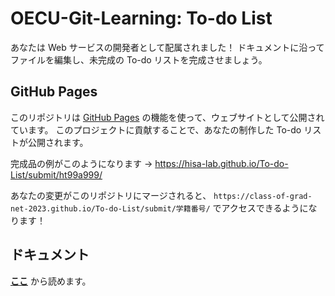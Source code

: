 # OECU-Git-Learning: To-do List

あなたは Web サービスの開発者として配属されました！
ドキュメントに沿ってファイルを編集し、未完成の To-do リストを完成させましょう。

## GitHub Pages

このリポジトリは
[GitHub Pages](https://docs.github.com/ja/pages)
の機能を使って、ウェブサイトとして公開されています。
このプロジェクトに貢献することで、あなたの制作した To-do リストが公開されます。

完成品の例がこのようになります
→ <https://hisa-lab.github.io/To-do-List/submit/ht99a999/>

あなたの変更がこのリポジトリにマージされると、
`https://class-of-grad-net-2023.github.io/To-do-List/submit/学籍番号/`
でアクセスできるようになります！

## ドキュメント

[**ここ**](exercise.md) から読めます。
